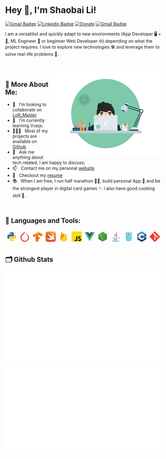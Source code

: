 # Hey 👋, I'm Shaobai Li!
[![Gmail Badge](https://img.shields.io/badge/-shaobaili3@gmail.com-c14438?style=flat-square&logo=Gmail&logoColor=white&link=mailto:sakshamtaneja7861@gmail.com)](mailto:shaobaili3@gmail.com)
[![Linkedin Badge](https://img.shields.io/badge/-shaobaili-blue?style=flat-square&logo=Linkedin&logoColor=white&link=https://www.linkedin.com/in/shaobai-li-5960b3133/)](https://www.linkedin.com/in/shaobai-li-5960b3133/) 
[![Donate](https://img.shields.io/badge/support-Paypal-blue)](https://www.paypal.me/shaobai3)
[![Gmail Badge](https://views.whatilearened.today/views/github/shaobaili3/shaobaili3.svg)](mailto:shaobaili3@gmail.com)


I am a versatilist and quickly adapt to new environments (App Developer 🖥 + 📱, ML Engineer 🤖 or beginner Web Developer 🌐) depending on what the project requires. I love to explore new technologies 🛠️  and leverage them to solve real-life problems 🧠.

<br/>
<br/>

<img align="right" alt="GIF" src="assets/animation.gif" width="360px"/>
  
## 🧐 More About Me:

- 🤝 &nbsp; I’m looking to collaborate on [LoR_Master](https://github.com/shaobaili3/lor_master)
- 🌱 &nbsp; I’m currently learning Vuejs; 
- 👨🏻‍💻 &nbsp; Most of my projects are available on [Github](https://github.com/shaobaili3?tab=repositories)
- 💬 &nbsp; Ask me anything about tech related, I am happy to discuss;
- 📫 &nbsp; Contact me on my personal [website](https://www.shaobaili.com)
- 📝 &nbsp; Checkout my [resume]()
- 📚 &nbsp; When I am free, I run half marathon 🏃‍♂️, build personal App 📱 and be the strongest player in digital card games 🃏. I also have good cooking skill 🥘.


<br>

## 🔨 Languages and Tools:
<a href="https://www.python.org" target="_blank"><img align="left" alt="Python" height ="42px" src="assets/icon/python/python.svg"></a>
<a href="https://pytorch.org/" target="_blank"> <img align="left" src="assets/icon/pytorch/pytorch.svg" alt="pytorch" height="42px"/> </a> 
<a href="https://www.tensorflow.org" target="_blank"> <img align="left" src="assets/icon/tensorflow/tensorflow.svg" alt="tensorflow" height="42px"/> </a> 
<a href="https://swift.org" target="_blank"> <img align="left" alt="Swift" height ="42px" src="assets/icon/swift/swift.svg"> </a>
<a href="https://firebase.google.com/" target="_blank"> <img align="left" src="assets/icon/firebase/firebase.svg" alt="firebase" height ="42px"/> </a>
<a href="https://developer.mozilla.org/en-US/docs/Web/JavaScript" target="_blank"> <img align="left" alt="JavaScript" height ="42px"  src="assets/icon/javascript/javascript.svg"> </a>
<a href="https://vuejs.org" target="_blank"><img align="left" alt="Vue" height ="42px" src="assets/icon/vue/vue.svg"></a>
<a href="https://nodejs.org" target="_blank"><img align="left" alt="Node.js" height ="42px" src="assets/icon/node/node.svg"></a>
<a href="https://www.java.com" target="_blank"><img align="left" alt="Java" height ="42px" src="assets/icon/java/java.svg"></a>

<a href="https://www.typescriptlang.org/" target="_blank"><img align="left" alt="go" height ="42px" src="assets/icon/go/go.svg"></a>
<a href="https://isocpp.org/" target="_blank"> <img align="left" alt="C++" height ="42px" src="assets/icon/c++/c++.svg"></a>
<a href="https://git-scm.com/" target="_blank"> <img src="assets/icon/git-scm/git-scm.svg" align="left" alt="git" height='42px'/> </a>

<br>

<br/>
<br/>


## 🗂 Github Stats
<a href='https://github.com/rahul-jha98/github-stats-transparent'>
  
![Stats Overview](https://raw.githubusercontent.com/shaobaili3/github-stats/master/generated/overview.svg)
![Most Used Languages](https://raw.githubusercontent.com/shaobaili3/github-stats/master/generated/languages.svg)
</a>
